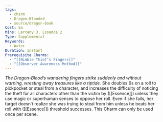 ```yaml
---
tags:
  - charm
  - Dragon-Blooded
  - source/dragon-book
Cost: 5m
Mins: Larceny 3, Essence 2
Type: Supplemental
Keywords:
  - Water
Duration: Instant
Prerequisite Charms:
  - "[[Nimble Thief’s Fingers]]"
  - "[[Observer Awareness Method]]"
---
```

*The Dragon-Blood’s wandering fingers strike suddenly and without warning, wresting away treasures like a riptide.*
She doubles 9s on a roll to pickpocket or steal from a character, and increases the difficulty of noticing the theft for all characters other than the victim by ([[Essence]]) unless they use magic or superhuman senses to oppose her roll. Even if she fails, her target doesn’t realize she was trying to steal from him unless he beats her roll with ([[Essence]]) threshold successes. This Charm can only be used once per scene.